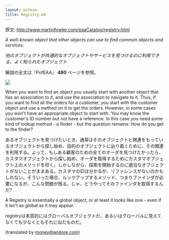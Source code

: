```yaml
---
layout: pofeaa
title: Registry.md
---
```


原文: http://www.martinfowler.com/eaaCatalog/registry.html

*A well-known object that other objects can use to find common objects and services.*

*他のオブジェクトが共通的なオブジェクトやサービスを見つけるのに利用できる、よく知られたオブジェクト*

解説の全文は『PofEAA』 **480** ページを参照。

![](http://www.martinfowler.com/eaaCatalog/registrySketch.gif)

When you want to find an object you usually start with another object that has an association to it, and use the association to navigate to it. Thus, if you want to find all the orders for a customer, you start with the customer object and use a method on it to get the orders. However, in some cases you won't have an appropriate object to start with. You may know the customer's ID number but not have a reference. In this case you need some kind of lookup method - a finder - but the question remains: How do you get to the finder?

あるオブジェクトを見つけたいとき、通常はそのオブジェクトと関連をもっているオブジェクトから探し始め、目的のオブジェクトに辿り着くために、その関連を利用する。よって、もしある顧客のための全てのオーダを見つけたかったら、カスタマオブジェクトから探し始め、オーダを取得するためにカスタマオブジェクト上のメソッドを叩く。しかしながら、探索を開始するのに適当なオブジェクトがないことがままある。カスタマのIDは分かるが、リファレンスがないのかもしれない。そういった場合、ルックアップするメソッド、つまりファインダが必要になるが、こんな問題が残る。じゃ、どうやってそのファインダを取得するんだ?

A Registry is essentially a global object, or at least it looks like one - even if it isn't as global as it may appear.

registryは本質的にはグローバルオブジェクトだ、あるいはグローバルに見えてなくても少なくともそれに似たものだ。

(translated by money@andore.com)

